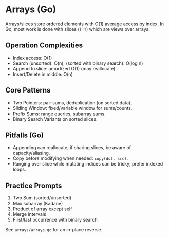 # Arrays (Go)

Arrays/slices store ordered elements with O(1) average access by index. In Go, most work is done with slices (`[]T`) which are views over arrays.

## Operation Complexities
- Index access: O(1)
- Search (unsorted): O(n); (sorted with binary search): O(log n)
- Append to slice: amortized O(1) (may reallocate)
- Insert/Delete in middle: O(n)

## Core Patterns
- Two Pointers: pair sums, deduplication (on sorted data).
- Sliding Window: fixed/variable window for sums/counts.
- Prefix Sums: range queries, subarray sums.
- Binary Search Variants on sorted slices.

## Pitfalls (Go)
- Appending can reallocate; if sharing slices, be aware of capacity/aliasing.
- Copy before modifying when needed: `copy(dst, src)`.
- Ranging over slice while mutating indices can be tricky; prefer indexed loops.

## Practice Prompts
1) Two Sum (sorted/unsorted)
2) Max subarray (Kadane)
3) Product of array except self
4) Merge intervals
5) First/last occurrence with binary search

See `arrays/arrays.go` for an in-place reverse.
